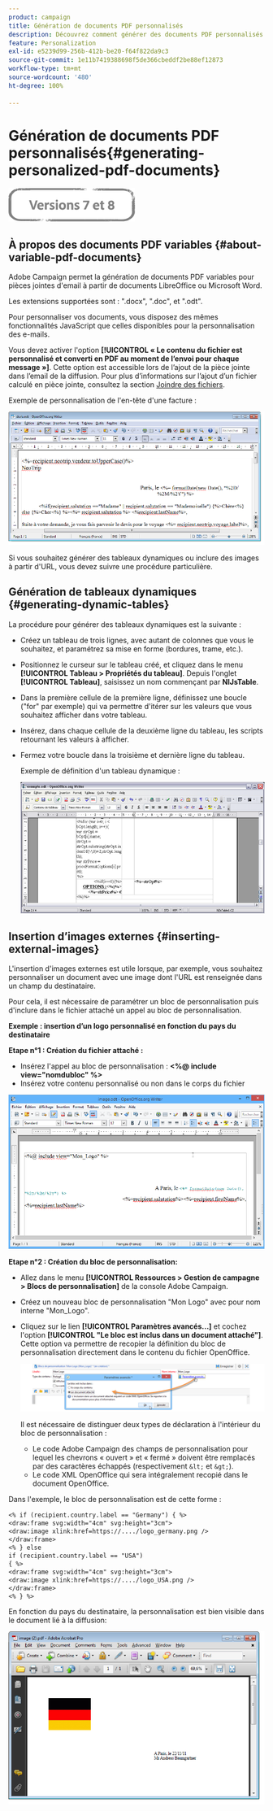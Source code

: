 ```yaml
---
product: campaign
title: Génération de documents PDF personnalisés
description: Découvrez comment générer des documents PDF personnalisés
feature: Personalization
exl-id: e5239d99-256b-412b-be20-f64f822da9c3
source-git-commit: 1e11b7419388698f5de366cbeddf2be88ef12873
workflow-type: tm+mt
source-wordcount: '480'
ht-degree: 100%

---
```


# Génération de documents PDF personnalisés{#generating-personalized-pdf-documents}

![](../../assets/common.svg)

## À propos des documents PDF variables {#about-variable-pdf-documents}

Adobe Campaign permet la génération de documents PDF variables pour pièces jointes d&#39;email à partir de documents LibreOffice ou Microsoft Word.

Les extensions supportées sont : &quot;.docx&quot;, &quot;.doc&quot;, et &quot;.odt&quot;.

Pour personnaliser vos documents, vous disposez des mêmes fonctionnalités JavaScript que celles disponibles pour la personnalisation des e-mails.

Vous devez activer l&#39;option **[!UICONTROL « Le contenu du fichier est personnalisé et converti en PDF au moment de l’envoi pour chaque message »]**. Cette option est accessible lors de l’ajout de la pièce jointe dans l’email de la diffusion. Pour plus d’informations sur l’ajout d’un fichier calculé en pièce jointe, consultez la section [Joindre des fichiers](attaching-files.md).

Exemple de personnalisation de l&#39;en-tête d&#39;une facture :

![](assets/s_ncs_pdf_simple.png)

Si vous souhaitez générer des tableaux dynamiques ou inclure des images à partir d&#39;URL, vous devez suivre une procédure particulière.

## Génération de tableaux dynamiques {#generating-dynamic-tables}

La procédure pour générer des tableaux dynamiques est la suivante :

* Créez un tableau de trois lignes, avec autant de colonnes que vous le souhaitez, et paramétrez sa mise en forme (bordures, trame, etc.).
* Positionnez le curseur sur le tableau créé, et cliquez dans le menu **[!UICONTROL Tableau > Propriétés du tableau]**. Depuis l&#39;onglet **[!UICONTROL Tableau]**, saisissez un nom commençant par **NlJsTable**.
* Dans la première cellule de la première ligne, définissez une boucle (&quot;for&quot; par exemple) qui va permettre d&#39;itérer sur les valeurs que vous souhaitez afficher dans votre tableau.
* Insérez, dans chaque cellule de la deuxième ligne du tableau, les scripts retournant les valeurs à afficher.
* Fermez votre boucle dans la troisième et dernière ligne du tableau.

   Exemple de définition d&#39;un tableau dynamique :

   ![](assets/s_ncs_pdf_table.png)

## Insertion dʼimages externes {#inserting-external-images}

L&#39;insertion d&#39;images externes est utile lorsque, par exemple, vous souhaitez personnaliser un document avec une image dont l&#39;URL est renseignée dans un champ du destinataire.

Pour cela, il est nécessaire de paramétrer un bloc de personnalisation puis d&#39;inclure dans le fichier attaché un appel au bloc de personnalisation.

**Exemple : insertion dʼun logo personnalisé en fonction du pays du destinataire**

**Etape n°1 : Création du fichier attaché :**

* Insérez l&#39;appel au bloc de personnalisation : **&lt;%@ include view=&quot;nomdubloc&quot; %>**
* Insérez votre contenu personnalisé ou non dans le corps du fichier

![](assets/s_ncs_open_office_blocdeperso.png)

**Etape n°2 : Création du bloc de personnalisation:**

* Allez dans le menu **[!UICONTROL Ressources > Gestion de campagne > Blocs de personnalisation]** de la console Adobe Campaign.
* Créez un nouveau bloc de personnalisation &quot;Mon Logo&quot; avec pour nom interne &quot;Mon_Logo&quot;.
* Cliquez sur le lien **[!UICONTROL Paramètres avancés...]** et cochez l&#39;option **[!UICONTROL &quot;Le bloc est inclus dans un document attaché&quot;]**. Cette option va permettre de recopier la définition du bloc de personnalisation directement dans le contenu du fichier OpenOffice.

   ![](assets/s_ncs_pdf_bloc_option.png)

   Il est nécessaire de distinguer deux types de déclaration à l&#39;intérieur du bloc de personnalisation :

   * Le code Adobe Campaign des champs de personnalisation pour lequel les chevrons « ouvert » et « fermé » doivent être remplacés par des caractères échappés (respectivement `&lt;` et `&gt;`).
   * Le code XML OpenOffice qui sera intégralement recopié dans le document OpenOffice.

Dans l&#39;exemple, le bloc de personnalisation est de cette forme :

```
<% if (recipient.country.label == "Germany") { %>
<draw:frame svg:width="4cm" svg:height="3cm">
<draw:image xlink:href=https://..../logo_germany.png />
</draw:frame>
<% } else
if (recipient.country.label == "USA")
{ %>
<draw:frame svg:width="4cm" svg:height="3cm">
<draw:image xlink:href=https://..../logo_USA.png />
</draw:frame>
<% } %>
```

En fonction du pays du destinataire, la personnalisation est bien visible dans le document lié à la diffusion:

![](assets/s_ncs_pdf_result.png)
